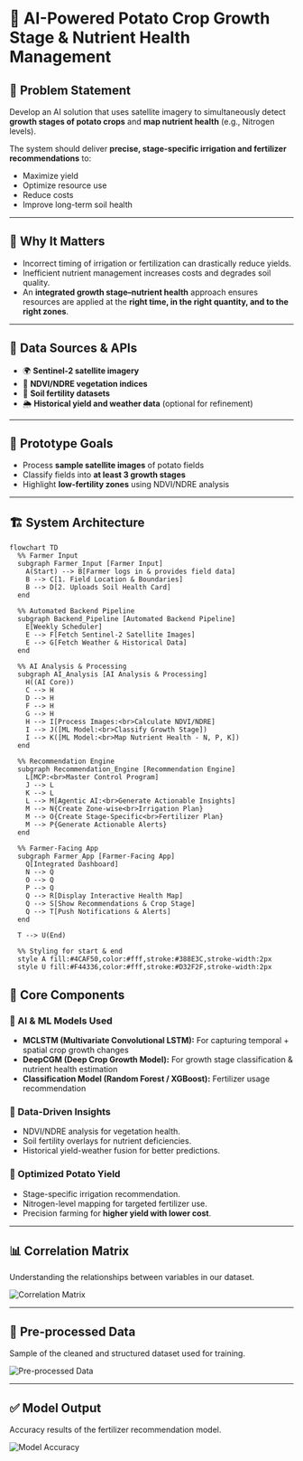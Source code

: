 # 🌱 AI-Powered Potato Crop Growth Stage & Nutrient Health Management  

## 📌 Problem Statement  
Develop an AI solution that uses satellite imagery to simultaneously detect **growth stages of potato crops** and **map nutrient health** (e.g., Nitrogen levels).  

The system should deliver **precise, stage-specific irrigation and fertilizer recommendations** to:  
- Maximize yield  
- Optimize resource use  
- Reduce costs  
- Improve long-term soil health  

---

## 🚜 Why It Matters  
- Incorrect timing of irrigation or fertilization can drastically reduce yields.  
- Inefficient nutrient management increases costs and degrades soil quality.  
- An **integrated growth stage–nutrient health** approach ensures resources are applied at the **right time, in the right quantity, and to the right zones**.  

---


## 📂 Data Sources & APIs  
- 🌍 **Sentinel-2 satellite imagery**  
- 🌱 **NDVI/NDRE vegetation indices**  
- 🧪 **Soil fertility datasets**  
- 🌦 **Historical yield and weather data** (optional for refinement)  

---

## 🎯 Prototype Goals  
- Process **sample satellite images** of potato fields  
- Classify fields into **at least 3 growth stages**  
- Highlight **low-fertility zones** using NDVI/NDRE analysis  

---

## 🏗️ System Architecture  

```mermaid
flowchart TD
  %% Farmer Input
  subgraph Farmer_Input [Farmer Input]
    A(Start) --> B[Farmer logs in & provides field data]
    B --> C[1. Field Location & Boundaries]
    B --> D[2. Uploads Soil Health Card]
  end

  %% Automated Backend Pipeline
  subgraph Backend_Pipeline [Automated Backend Pipeline]
    E[Weekly Scheduler]
    E --> F[Fetch Sentinel-2 Satellite Images]
    E --> G[Fetch Weather & Historical Data]
  end

  %% AI Analysis & Processing
  subgraph AI_Analysis [AI Analysis & Processing]
    H((AI Core))
    C --> H
    D --> H
    F --> H
    G --> H
    H --> I[Process Images:<br>Calculate NDVI/NDRE]
    I --> J([ML Model:<br>Classify Growth Stage])
    I --> K([ML Model:<br>Map Nutrient Health - N, P, K])
  end

  %% Recommendation Engine
  subgraph Recommendation_Engine [Recommendation Engine]
    L[MCP:<br>Master Control Program]
    J --> L
    K --> L
    L --> M[Agentic AI:<br>Generate Actionable Insights]
    M --> N{Create Zone-wise<br>Irrigation Plan}
    M --> O{Create Stage-Specific<br>Fertilizer Plan}
    M --> P{Generate Actionable Alerts}
  end

  %% Farmer-Facing App
  subgraph Farmer_App [Farmer-Facing App]
    Q[Integrated Dashboard]
    N --> Q
    O --> Q
    P --> Q
    Q --> R[Display Interactive Health Map]
    Q --> S[Show Recommendations & Crop Stage]
    Q --> T[Push Notifications & Alerts]
  end

  T --> U(End)

  %% Styling for start & end
  style A fill:#4CAF50,color:#fff,stroke:#388E3C,stroke-width:2px
  style U fill:#F44336,color:#fff,stroke:#D32F2F,stroke-width:2px

```


## 🧠 Core Components  

### 🧠 AI & ML Models Used  
- **MCLSTM (Multivariate Convolutional LSTM):** For capturing temporal + spatial crop growth changes  
- **DeepCGM (Deep Crop Growth Model):** For growth stage classification & nutrient health estimation  
- **Classification Model (Random Forest / XGBoost):** Fertilizer usage recommendation 

### 🔹 Data-Driven Insights  
- NDVI/NDRE analysis for vegetation health.  
- Soil fertility overlays for nutrient deficiencies.  
- Historical yield-weather fusion for better predictions.  

### 🔹 Optimized Potato Yield  
- Stage-specific irrigation recommendation.  
- Nitrogen-level mapping for targeted fertilizer use.  
- Precision farming for **higher yield with lower cost**.  

---
## 📊 Correlation Matrix
Understanding the relationships between variables in our dataset.

![Correlation Matrix](correlation_matrix.jpg)

---

## 🧹 Pre-processed Data
Sample of the cleaned and structured dataset used for training.

![Pre-processed Data](Satellite_image_preprocessed.jpg)

---

## ✅ Model Output
Accuracy results of the fertilizer recommendation model.

![Model Accuracy](accuracy_data.jpg)
